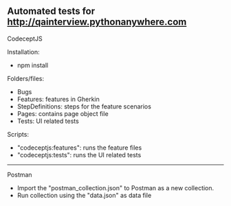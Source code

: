 Automated tests for http://qainterview.pythonanywhere.com 
----------------------------------------------------------------------

CodeceptJS

Installation: 
* npm install

Folders/files:
* Bugs
* Features: features in Gherkin
* StepDefinitions: steps for the feature scenarios
* Pages: contains page object file
* Tests: UI related tests

Scripts:
* "codeceptjs:features": runs the feature files
* "codeceptjs:tests": runs the UI related tests

----------------------------------------------------------------------

Postman
* Import the "postman_collection.json" to Postman as a new collection.
* Run collection using the "data.json" as data file